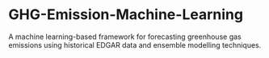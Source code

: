 # GHG-Emission-Machine-Learning
A machine learning-based framework for forecasting greenhouse gas emissions using historical EDGAR data and ensemble modelling techniques.
